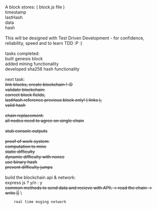 A block stores: ( block.js file )\
  timestamp\
  lastHash\
  data\
  hash\
  \
This will be designed with Test Driven Development - for confidence, reliability, speed and to learn TDD :P :) \
\
tasks completed:\
	built genesis block\
	added mining functionality\
	developed sha256 hash functionality\
\
next task:\
	~~link blocks, create blockchain ! :D~~\
	~~validate blockchain:\
		correct block fields,\
		lastHash reference previous block only! ( links ),\
		valid hash~~\
<br>
		~~chain replacement:\
		all nodes need to agree on single chain~~\
\
		~~stub console outputs~~\
		\
		~~proof of work system:\
			computation to mine\
			static difficulty~~\
		~~dynamic difficulty with nonce~~\
		~~use binary hash~~\
		~~prevent difficulty jumps~~\
		\
		build the blockchain api & network:\
		express js ? y/n : y\
		~~common methods to send data and recieve with API\   -> read the chain -> write ||~~ \

		real time msging network
